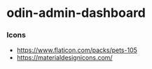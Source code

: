 # odin-admin-dashboard

### Icons
* https://www.flaticon.com/packs/pets-105
* https://materialdesignicons.com/